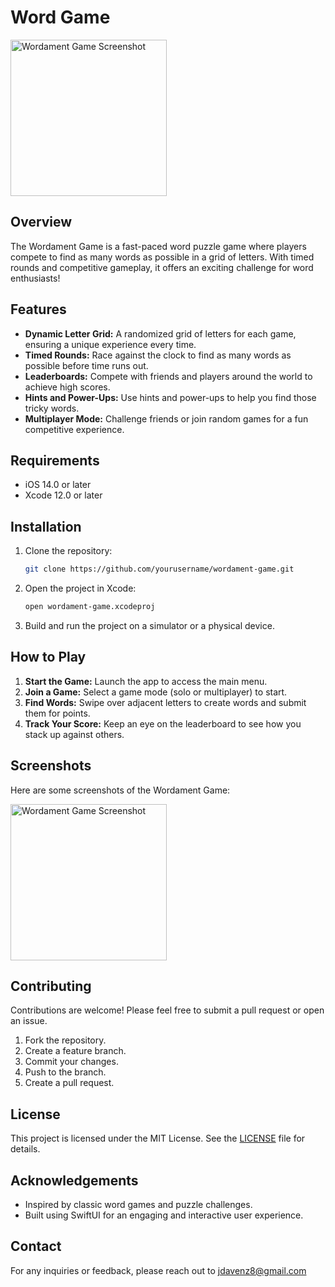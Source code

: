 
# Word Game

<img src="https://github.com/user-attachments/assets/6c3cbac2-7e36-4dfb-a926-9317d0040474" alt="Wordament Game Screenshot" width="250" />

## Overview

The Wordament Game is a fast-paced word puzzle game where players compete to find as many words as possible in a grid of letters. With timed rounds and competitive gameplay, it offers an exciting challenge for word enthusiasts!

## Features

- **Dynamic Letter Grid:** A randomized grid of letters for each game, ensuring a unique experience every time.
- **Timed Rounds:** Race against the clock to find as many words as possible before time runs out.
- **Leaderboards:** Compete with friends and players around the world to achieve high scores.
- **Hints and Power-Ups:** Use hints and power-ups to help you find those tricky words.
- **Multiplayer Mode:** Challenge friends or join random games for a fun competitive experience.

## Requirements

- iOS 14.0 or later
- Xcode 12.0 or later

## Installation

1. Clone the repository:
   ```bash
   git clone https://github.com/yourusername/wordament-game.git
   ```
2. Open the project in Xcode:
   ```bash
   open wordament-game.xcodeproj
   ```
3. Build and run the project on a simulator or a physical device.

## How to Play

1. **Start the Game:** Launch the app to access the main menu.
2. **Join a Game:** Select a game mode (solo or multiplayer) to start.
3. **Find Words:** Swipe over adjacent letters to create words and submit them for points.
4. **Track Your Score:** Keep an eye on the leaderboard to see how you stack up against others.

## Screenshots

Here are some screenshots of the Wordament Game:

<img src="https://github.com/user-attachments/assets/6c3cbac2-7e36-4dfb-a926-9317d0040474" alt="Wordament Game Screenshot" width="250" />

## Contributing

Contributions are welcome! Please feel free to submit a pull request or open an issue.

1. Fork the repository.
2. Create a feature branch.
3. Commit your changes.
4. Push to the branch.
5. Create a pull request.

## License

This project is licensed under the MIT License. See the [LICENSE](LICENSE) file for details.

## Acknowledgements

- Inspired by classic word games and puzzle challenges.
- Built using SwiftUI for an engaging and interactive user experience.

## Contact

For any inquiries or feedback, please reach out to jdavenz8@gmail.com
```

